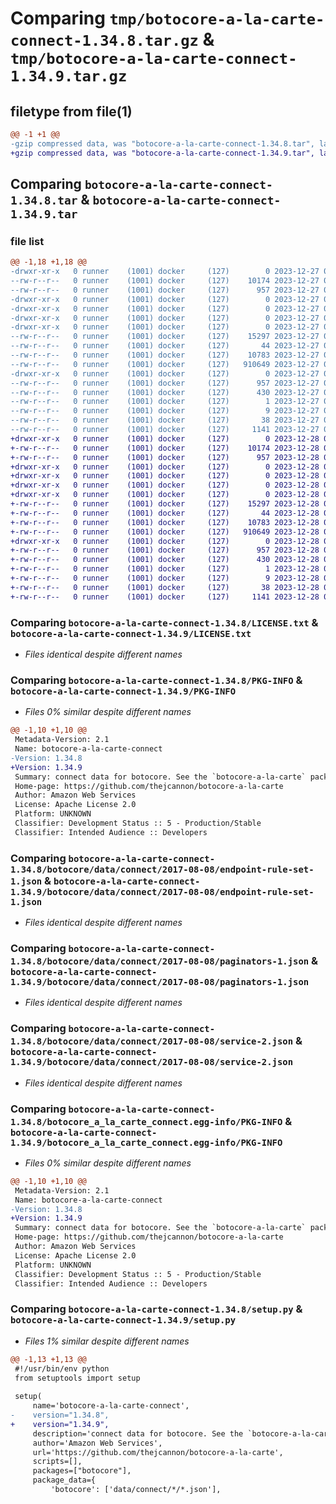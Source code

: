 # Comparing `tmp/botocore-a-la-carte-connect-1.34.8.tar.gz` & `tmp/botocore-a-la-carte-connect-1.34.9.tar.gz`

## filetype from file(1)

```diff
@@ -1 +1 @@
-gzip compressed data, was "botocore-a-la-carte-connect-1.34.8.tar", last modified: Wed Dec 27 01:06:36 2023, max compression
+gzip compressed data, was "botocore-a-la-carte-connect-1.34.9.tar", last modified: Thu Dec 28 01:06:37 2023, max compression
```

## Comparing `botocore-a-la-carte-connect-1.34.8.tar` & `botocore-a-la-carte-connect-1.34.9.tar`

### file list

```diff
@@ -1,18 +1,18 @@
-drwxr-xr-x   0 runner    (1001) docker     (127)        0 2023-12-27 01:06:36.051302 botocore-a-la-carte-connect-1.34.8/
--rw-r--r--   0 runner    (1001) docker     (127)    10174 2023-12-27 01:06:35.000000 botocore-a-la-carte-connect-1.34.8/LICENSE.txt
--rw-r--r--   0 runner    (1001) docker     (127)      957 2023-12-27 01:06:36.051302 botocore-a-la-carte-connect-1.34.8/PKG-INFO
-drwxr-xr-x   0 runner    (1001) docker     (127)        0 2023-12-27 01:06:36.047302 botocore-a-la-carte-connect-1.34.8/botocore/
-drwxr-xr-x   0 runner    (1001) docker     (127)        0 2023-12-27 01:06:36.047302 botocore-a-la-carte-connect-1.34.8/botocore/data/
-drwxr-xr-x   0 runner    (1001) docker     (127)        0 2023-12-27 01:06:36.047302 botocore-a-la-carte-connect-1.34.8/botocore/data/connect/
-drwxr-xr-x   0 runner    (1001) docker     (127)        0 2023-12-27 01:06:36.051302 botocore-a-la-carte-connect-1.34.8/botocore/data/connect/2017-08-08/
--rw-r--r--   0 runner    (1001) docker     (127)    15297 2023-12-27 01:06:28.000000 botocore-a-la-carte-connect-1.34.8/botocore/data/connect/2017-08-08/endpoint-rule-set-1.json
--rw-r--r--   0 runner    (1001) docker     (127)       44 2023-12-27 01:06:28.000000 botocore-a-la-carte-connect-1.34.8/botocore/data/connect/2017-08-08/examples-1.json
--rw-r--r--   0 runner    (1001) docker     (127)    10783 2023-12-27 01:06:28.000000 botocore-a-la-carte-connect-1.34.8/botocore/data/connect/2017-08-08/paginators-1.json
--rw-r--r--   0 runner    (1001) docker     (127)   910649 2023-12-27 01:06:28.000000 botocore-a-la-carte-connect-1.34.8/botocore/data/connect/2017-08-08/service-2.json
-drwxr-xr-x   0 runner    (1001) docker     (127)        0 2023-12-27 01:06:36.051302 botocore-a-la-carte-connect-1.34.8/botocore_a_la_carte_connect.egg-info/
--rw-r--r--   0 runner    (1001) docker     (127)      957 2023-12-27 01:06:36.000000 botocore-a-la-carte-connect-1.34.8/botocore_a_la_carte_connect.egg-info/PKG-INFO
--rw-r--r--   0 runner    (1001) docker     (127)      430 2023-12-27 01:06:36.000000 botocore-a-la-carte-connect-1.34.8/botocore_a_la_carte_connect.egg-info/SOURCES.txt
--rw-r--r--   0 runner    (1001) docker     (127)        1 2023-12-27 01:06:36.000000 botocore-a-la-carte-connect-1.34.8/botocore_a_la_carte_connect.egg-info/dependency_links.txt
--rw-r--r--   0 runner    (1001) docker     (127)        9 2023-12-27 01:06:36.000000 botocore-a-la-carte-connect-1.34.8/botocore_a_la_carte_connect.egg-info/top_level.txt
--rw-r--r--   0 runner    (1001) docker     (127)       38 2023-12-27 01:06:36.051302 botocore-a-la-carte-connect-1.34.8/setup.cfg
--rw-r--r--   0 runner    (1001) docker     (127)     1141 2023-12-27 01:06:35.000000 botocore-a-la-carte-connect-1.34.8/setup.py
+drwxr-xr-x   0 runner    (1001) docker     (127)        0 2023-12-28 01:06:37.518246 botocore-a-la-carte-connect-1.34.9/
+-rw-r--r--   0 runner    (1001) docker     (127)    10174 2023-12-28 01:06:37.000000 botocore-a-la-carte-connect-1.34.9/LICENSE.txt
+-rw-r--r--   0 runner    (1001) docker     (127)      957 2023-12-28 01:06:37.518246 botocore-a-la-carte-connect-1.34.9/PKG-INFO
+drwxr-xr-x   0 runner    (1001) docker     (127)        0 2023-12-28 01:06:37.514246 botocore-a-la-carte-connect-1.34.9/botocore/
+drwxr-xr-x   0 runner    (1001) docker     (127)        0 2023-12-28 01:06:37.514246 botocore-a-la-carte-connect-1.34.9/botocore/data/
+drwxr-xr-x   0 runner    (1001) docker     (127)        0 2023-12-28 01:06:37.514246 botocore-a-la-carte-connect-1.34.9/botocore/data/connect/
+drwxr-xr-x   0 runner    (1001) docker     (127)        0 2023-12-28 01:06:37.514246 botocore-a-la-carte-connect-1.34.9/botocore/data/connect/2017-08-08/
+-rw-r--r--   0 runner    (1001) docker     (127)    15297 2023-12-28 01:06:26.000000 botocore-a-la-carte-connect-1.34.9/botocore/data/connect/2017-08-08/endpoint-rule-set-1.json
+-rw-r--r--   0 runner    (1001) docker     (127)       44 2023-12-28 01:06:26.000000 botocore-a-la-carte-connect-1.34.9/botocore/data/connect/2017-08-08/examples-1.json
+-rw-r--r--   0 runner    (1001) docker     (127)    10783 2023-12-28 01:06:26.000000 botocore-a-la-carte-connect-1.34.9/botocore/data/connect/2017-08-08/paginators-1.json
+-rw-r--r--   0 runner    (1001) docker     (127)   910649 2023-12-28 01:06:26.000000 botocore-a-la-carte-connect-1.34.9/botocore/data/connect/2017-08-08/service-2.json
+drwxr-xr-x   0 runner    (1001) docker     (127)        0 2023-12-28 01:06:37.518246 botocore-a-la-carte-connect-1.34.9/botocore_a_la_carte_connect.egg-info/
+-rw-r--r--   0 runner    (1001) docker     (127)      957 2023-12-28 01:06:37.000000 botocore-a-la-carte-connect-1.34.9/botocore_a_la_carte_connect.egg-info/PKG-INFO
+-rw-r--r--   0 runner    (1001) docker     (127)      430 2023-12-28 01:06:37.000000 botocore-a-la-carte-connect-1.34.9/botocore_a_la_carte_connect.egg-info/SOURCES.txt
+-rw-r--r--   0 runner    (1001) docker     (127)        1 2023-12-28 01:06:37.000000 botocore-a-la-carte-connect-1.34.9/botocore_a_la_carte_connect.egg-info/dependency_links.txt
+-rw-r--r--   0 runner    (1001) docker     (127)        9 2023-12-28 01:06:37.000000 botocore-a-la-carte-connect-1.34.9/botocore_a_la_carte_connect.egg-info/top_level.txt
+-rw-r--r--   0 runner    (1001) docker     (127)       38 2023-12-28 01:06:37.518246 botocore-a-la-carte-connect-1.34.9/setup.cfg
+-rw-r--r--   0 runner    (1001) docker     (127)     1141 2023-12-28 01:06:37.000000 botocore-a-la-carte-connect-1.34.9/setup.py
```

### Comparing `botocore-a-la-carte-connect-1.34.8/LICENSE.txt` & `botocore-a-la-carte-connect-1.34.9/LICENSE.txt`

 * *Files identical despite different names*

### Comparing `botocore-a-la-carte-connect-1.34.8/PKG-INFO` & `botocore-a-la-carte-connect-1.34.9/PKG-INFO`

 * *Files 0% similar despite different names*

```diff
@@ -1,10 +1,10 @@
 Metadata-Version: 2.1
 Name: botocore-a-la-carte-connect
-Version: 1.34.8
+Version: 1.34.9
 Summary: connect data for botocore. See the `botocore-a-la-carte` package for more info.
 Home-page: https://github.com/thejcannon/botocore-a-la-carte
 Author: Amazon Web Services
 License: Apache License 2.0
 Platform: UNKNOWN
 Classifier: Development Status :: 5 - Production/Stable
 Classifier: Intended Audience :: Developers
```

### Comparing `botocore-a-la-carte-connect-1.34.8/botocore/data/connect/2017-08-08/endpoint-rule-set-1.json` & `botocore-a-la-carte-connect-1.34.9/botocore/data/connect/2017-08-08/endpoint-rule-set-1.json`

 * *Files identical despite different names*

### Comparing `botocore-a-la-carte-connect-1.34.8/botocore/data/connect/2017-08-08/paginators-1.json` & `botocore-a-la-carte-connect-1.34.9/botocore/data/connect/2017-08-08/paginators-1.json`

 * *Files identical despite different names*

### Comparing `botocore-a-la-carte-connect-1.34.8/botocore/data/connect/2017-08-08/service-2.json` & `botocore-a-la-carte-connect-1.34.9/botocore/data/connect/2017-08-08/service-2.json`

 * *Files identical despite different names*

### Comparing `botocore-a-la-carte-connect-1.34.8/botocore_a_la_carte_connect.egg-info/PKG-INFO` & `botocore-a-la-carte-connect-1.34.9/botocore_a_la_carte_connect.egg-info/PKG-INFO`

 * *Files 0% similar despite different names*

```diff
@@ -1,10 +1,10 @@
 Metadata-Version: 2.1
 Name: botocore-a-la-carte-connect
-Version: 1.34.8
+Version: 1.34.9
 Summary: connect data for botocore. See the `botocore-a-la-carte` package for more info.
 Home-page: https://github.com/thejcannon/botocore-a-la-carte
 Author: Amazon Web Services
 License: Apache License 2.0
 Platform: UNKNOWN
 Classifier: Development Status :: 5 - Production/Stable
 Classifier: Intended Audience :: Developers
```

### Comparing `botocore-a-la-carte-connect-1.34.8/setup.py` & `botocore-a-la-carte-connect-1.34.9/setup.py`

 * *Files 1% similar despite different names*

```diff
@@ -1,13 +1,13 @@
 #!/usr/bin/env python
 from setuptools import setup
 
 setup(
     name='botocore-a-la-carte-connect',
-    version="1.34.8",
+    version="1.34.9",
     description='connect data for botocore. See the `botocore-a-la-carte` package for more info.',
     author='Amazon Web Services',
     url='https://github.com/thejcannon/botocore-a-la-carte',
     scripts=[],
     packages=["botocore"],
     package_data={
         'botocore': ['data/connect/*/*.json'],
```


